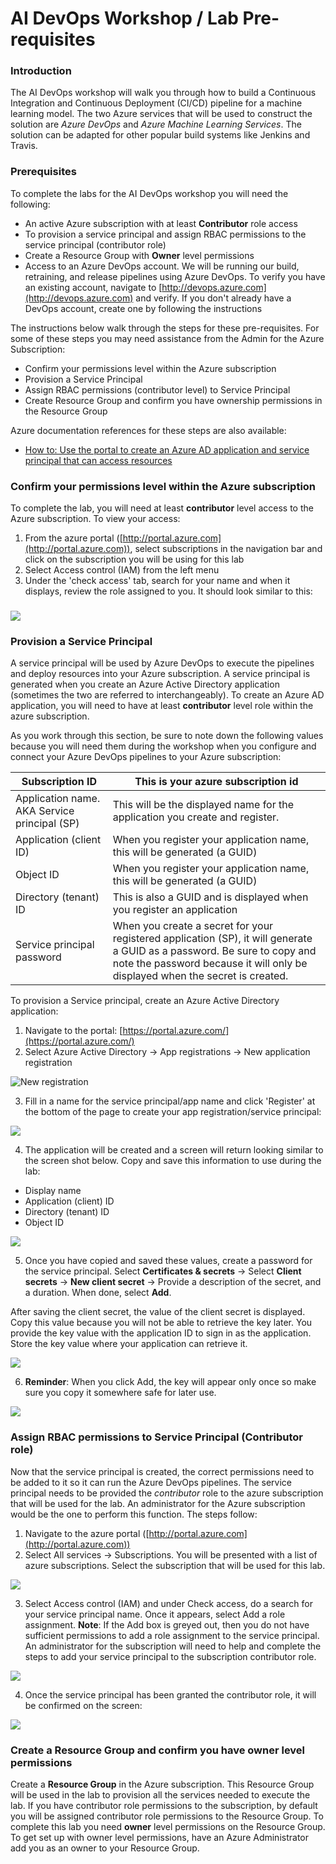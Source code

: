 # AI DevOps Workshop / Lab Pre-requisites

### Introduction

The AI DevOps workshop will walk you through how to build a Continuous Integration and Continuous Deployment (CI/CD) pipeline for a machine learning model. The two Azure services that will be used to construct the solution are _Azure DevOps_ and _Azure Machine Learning Services_. The solution can be adapted for other popular build systems like Jenkins and Travis.

### Prerequisites

To complete the labs for the AI DevOps workshop you will need the following:

- An active Azure subscription with at least **Contributor** role access
- To provision a service principal and assign RBAC permissions to the service principal (contributor role)
- Create a Resource Group with **Owner** level permissions
- Access to an Azure DevOps account. We will be running our build, retraining, and release pipelines using Azure DevOps. To verify you have an existing account, navigate to [http://devops.azure.com](http://devops.azure.com) and verify. If you don&#39;t already have a DevOps account, create one by following the instructions [](https://docs.microsoft.com/en-us/azure/devops/organizations/accounts/create-organization?view=azure-devops)

The instructions below walk through the steps for these pre-requisites.  For some of these steps you may need assistance from the Admin for the Azure Subscription:
- Confirm your permissions level within the Azure subscription
- Provision a Service Principal
- Assign RBAC permissions (contributor level) to Service Principal
- Create Resource Group and confirm you have ownership permissions in the Resource Group

Azure documentation references for these steps are also available:

- [How to: Use the portal to create an Azure AD application and service principal that can access resources](https://docs.microsoft.com/en-us/azure/active-directory/develop/howto-create-service-principal-portal)

### Confirm your permissions level within the Azure subscription

To complete the lab, you will need at least **contributor** level access to the Azure subscription. To view your access:

1. From the azure portal ([http://portal.azure.com](http://portal.azure.com)), select subscriptions in the navigation bar and click on the subscription you will be using for this lab
2. Select Access control (IAM) from the left menu
3. Under the &#39;check access&#39; tab, search for your name and when it displays, review the role assigned to you. It should look similar to this:

###

![](./images/LabPreReq9.png)


### Provision a Service Principal

A service principal will be used by Azure DevOps to execute the pipelines and deploy resources into your Azure subscription. A service principal is generated when you create an Azure Active Directory application (sometimes the two are referred to interchangeably). To create an Azure AD application, you will need to have at least **contributor** level role within the azure subscription.

As you work through this section, be sure to note down the following values because you will need them during the workshop when you configure and connect your Azure DevOps pipelines to your Azure subscription:

| Subscription ID | This is your azure subscription id |
| --- | --- |
| Application name. AKA Service principal (SP) | This will be the displayed name for the application you create and register. |
| Application (client ID) | When you register your application name, this will be generated (a GUID) |
| Object ID | When you register your application name, this will be generated (a GUID) |
| Directory (tenant) ID | This is also a GUID and is displayed when you register an application |
| Service principal password | When you create a secret for your registered application (SP), it will generate a GUID as a password. Be sure to copy and note the password because it will only be displayed when the secret is created.   |

To provision a Service principal, create an Azure Active Directory application:

1. Navigate to the portal: [https://portal.azure.com/](https://portal.azure.com/)
2. Select Azure Active Directory -&gt; App registrations -&gt; New application registration

 ![New registration](./images/LabPreReq1.png)
 

3. Fill in a name for the service principal/app name and click &#39;Register&#39; at the bottom of the page to create your app registration/service principal:

 ![](./images/LabPreReq2.png)
 
4. The application will be created and a screen will return looking similar to the screen shot below. Copy and save this information to use during the lab:
  - Display name
  - Application (client) ID
  - Directory (tenant) ID
  - Object ID

 ![](./images/LabPreReq3.png)
     

5. Once you have copied and saved these values, create a password for the service principal.  Select **Certificates &amp; secrets** -> Select **Client secrets** -> **New client secret** -> Provide a description of the secret, and a duration. When done, select **Add**.

After saving the client secret, the value of the client secret is displayed. Copy this value because you will not be able to retrieve the key later. You provide the key value with the application ID to sign in as the application. Store the key value where your application can retrieve it.

 ![](./images/LabPreReq4.png)
     

6. **Reminder**: When you click Add, the key will appear only once so make sure you copy it somewhere safe for later use.

 ![](./images/LabPreReq5.png)

     
### Assign RBAC permissions to Service Principal (Contributor role)

Now that the service principal is created, the correct permissions need to be added to it so it can run the Azure DevOps pipelines. The service principal needs to be provided the *contributor* role to the azure subscription that will be used for the lab. An administrator for the Azure subscription would be the one to perform this function. The steps follow:

1. Navigate to the azure portal ([http://portal.azure.com](http://portal.azure.com))
2. Select All services -> Subscriptions. You will be presented with a list of azure subscriptions. Select the subscription that will be used for this lab.

![](./images/LabPreReq6.png)

3. Select Access control (IAM) and under Check access, do a search for your service principal name. Once it appears, select Add a role assignment. **Note**: If the Add box is greyed out, then you do not have sufficient permissions to add a role assignment to the service principal. An administrator for the subscription will need to help and complete the steps to add your service principal to the subscription contributor role.

![](./images/LabPreReq7.png)
 

4. Once the service principal has been granted the contributor role, it will be confirmed on the screen:

![](./images/LabPreReq8.png)

### Create a Resource Group and confirm you have owner level permissions 

Create a **Resource Group** in the Azure subscription.  This Resource Group will be used in the lab to provision all the services needed to execute the lab. If you have contributor role permissions to the subscription, by default you will be assigned contributor role permissions to the Resource Group.  To complete this lab you need **owner** level permissions on the Resource Group. To get set up with owner level permissions, have an Azure Administrator add you as an owner to your Resource Group.    


